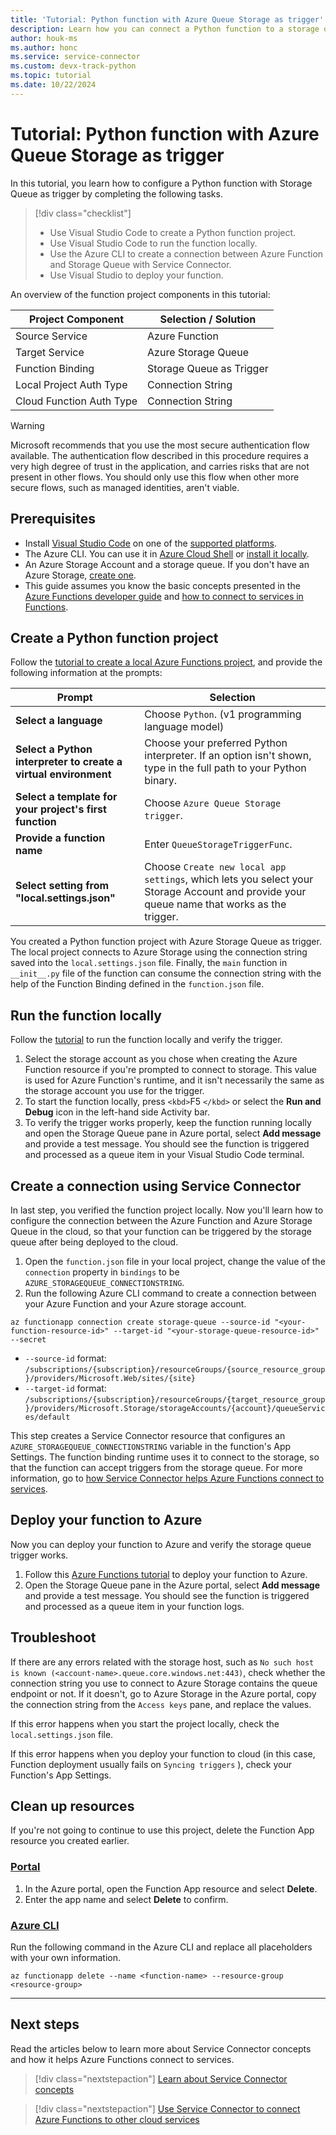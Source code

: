 ```yaml
---
title: 'Tutorial: Python function with Azure Queue Storage as trigger'
description: Learn how you can connect a Python function to a storage queue as trigger using Service Connector
author: houk-ms
ms.author: honc
ms.service: service-connector
ms.custom: devx-track-python
ms.topic: tutorial
ms.date: 10/22/2024
---
```

# Tutorial: Python function with Azure Queue Storage as trigger

In this tutorial, you learn how to configure a Python function with Storage Queue as trigger by completing the following tasks.

> [!div class="checklist"]
> * Use Visual Studio Code to create a Python function project.
> * Use Visual Studio Code to run the function locally.
> * Use the Azure CLI to create a connection between Azure Function and Storage Queue with Service Connector.
> * Use Visual Studio to deploy your function.

An overview of the function project components in this tutorial:

| Project Component        | Selection / Solution     |
| ------------------------ | ------------------------ |
| Source Service           | Azure Function           |
| Target Service           | Azure Storage Queue      |
| Function Binding         | Storage Queue as Trigger |
| Local Project Auth Type  | Connection String        |
| Cloud Function Auth Type | Connection String        |

> [!WARNING]
> Microsoft recommends that you use the most secure authentication flow available. The authentication flow described in this procedure requires a very high degree of trust in the application, and carries risks that are not present in other flows. You should only use this flow when other more secure flows, such as managed identities, aren't viable.

## Prerequisites

- Install [Visual Studio Code](https://code.visualstudio.com) on one of the [supported platforms](https://code.visualstudio.com/docs/supporting/requirements#_platforms).
- The Azure CLI. You can use it in [Azure Cloud Shell](https://shell.azure.com/) or [install it locally](/cli/azure/install-azure-cli).
- An Azure Storage Account and a storage queue. If you don't have an Azure Storage, [create one](../storage/common/storage-account-create.md).
- This guide assumes you know the basic concepts presented in the [Azure Functions developer guide](../azure-functions/functions-reference.md) and [how to connect to services in Functions](../azure-functions/add-bindings-existing-function.md).

## Create a Python function project

Follow the [tutorial to create a local Azure Functions project](../azure-functions/how-to-create-function-vs-code.md?pivot=programming-language-python?pivots=python-mode-configuration#create-an-azure-functions-project), and provide the following information at the prompts:

| Prompt                                                                | Selection                                                                                                                                   |
| --------------------------------------------------------------------- | ------------------------------------------------------------------------------------------------------------------------------------------- |
| **Select a language**                                           | Choose `Python`. (v1 programming language model)                                                                                          |
| **Select a Python interpreter to create a virtual environment** | Choose your preferred Python interpreter. If an option isn't shown, type in the full path to your Python binary.                            |
| **Select a template for your project's first function**         | Choose `Azure Queue Storage trigger`.                                                                                                     |
| **Provide a function name**                                     | Enter `QueueStorageTriggerFunc`.                                                                                                          |
| **Select setting from "local.settings.json"**                   | Choose `Create new local app settings`, which lets you select your Storage Account and provide your queue name that works as the trigger. |

You created a Python function project with Azure Storage Queue as trigger. The local project connects to Azure Storage using the connection string saved into the `local.settings.json` file. Finally, the `main` function in `__init__.py` file of the function can consume the connection string with the help of the Function Binding defined in the `function.json` file.

## Run the function locally

Follow the [tutorial](../azure-functions/how-to-create-function-vs-code.md?pivot=programming-language-python?pivots=python-mode-configuration#run-the-function-locally) to run the function locally and verify the trigger.

1. Select the storage account as you chose when creating the Azure Function resource if you're prompted to connect to storage. This value is used for Azure Function's runtime, and it isn't necessarily the same as the storage account you use for the trigger.
1. To start the function locally, press `<kbd>`F5 `</kbd>` or select the **Run and Debug** icon in the left-hand side Activity bar.
1. To verify the trigger works properly, keep the function running locally and open the Storage Queue pane in Azure portal, select **Add message** and provide a test message. You should see the function is triggered and processed as a queue item in your Visual Studio Code terminal.

## Create a connection using Service Connector

In last step, you verified the function project locally. Now you'll learn how to configure the connection between the Azure Function and Azure Storage Queue in the cloud, so that your function can be triggered by the storage queue after being deployed to the cloud.

1. Open the `function.json` file in your local project, change the value of the `connection` property in `bindings` to be `AZURE_STORAGEQUEUE_CONNECTIONSTRING`.
1. Run the following Azure CLI command to create a connection between your Azure Function and your Azure storage account.

```azurecli
az functionapp connection create storage-queue --source-id "<your-function-resource-id>" --target-id "<your-storage-queue-resource-id>" --secret
```

* `--source-id` format: `/subscriptions/{subscription}/resourceGroups/{source_resource_group}/providers/Microsoft.Web/sites/{site}`
* `--target-id` format: `/subscriptions/{subscription}/resourceGroups/{target_resource_group}/providers/Microsoft.Storage/storageAccounts/{account}/queueServices/default`

This step creates a Service Connector resource that configures an `AZURE_STORAGEQUEUE_CONNECTIONSTRING` variable in the function's App Settings. The function binding runtime uses it to connect to the storage, so that the function can accept triggers from the storage queue. For more information, go to [how Service Connector helps Azure Functions connect to services](./how-to-use-service-connector-in-function.md).

## Deploy your function to Azure

Now you can deploy your function to Azure and verify the storage queue trigger works.

1. Follow this [Azure Functions tutorial](../azure-functions/how-to-create-function-vs-code.md?pivot=programming-language-python?pivots=python-mode-configuration#deploy-the-project-to-azure) to deploy your function to Azure.
1. Open the Storage Queue pane in the Azure portal, select **Add message** and provide a test message. You should see the function is triggered and processed as a queue item in your function logs.

## Troubleshoot

If there are any errors related with the storage host, such as `No such host is known (<account-name>.queue.core.windows.net:443)`, check whether the connection string you use to connect to Azure Storage contains the queue endpoint or not. If it doesn't, go to Azure Storage in the Azure portal, copy the connection string from the `Access keys` pane, and replace the values.

If this error happens when you start the project locally, check the `local.settings.json` file.

If this error happens when you deploy your function to cloud (in this case, Function deployment usually fails on `Syncing triggers` ), check your Function's App Settings.

## Clean up resources

If you're not going to continue to use this project, delete the Function App resource you created earlier.

### [Portal](#tab/azure-portal)

1. In the Azure portal, open the Function App resource and select **Delete**.
1. Enter the app name and select **Delete** to confirm.

### [Azure CLI](#tab/azure-cli)

Run the following command in the Azure CLI and replace all placeholders with your own information.

```azurecli
az functionapp delete --name <function-name> --resource-group <resource-group>
```

---

## Next steps

Read the articles below to learn more about Service Connector concepts and how it helps Azure Functions connect to services.

> [!div class="nextstepaction"]
> [Learn about Service Connector concepts](./concept-service-connector-internals.md)

> [!div class="nextstepaction"]
> [Use Service Connector to connect Azure Functions to other cloud services](./how-to-use-service-connector-in-function.md)

